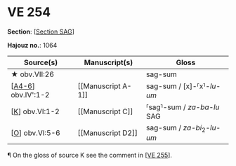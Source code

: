 # VE 254

**Section**: [[Section SAG]]

**Hajouz no.**: 1064

| Source(s)            | Manuscript(s)      | Gloss                                 |
| -------------------- | ------------------ | ------------------------------------- |
| ★ obv.VII:26         |                    | sag-sum                               |
| [[A4-6]] obv.IV':1-2 | [[Manuscript A-1]] | sag-sum / [x]-⸢x⸣-*lu-um*              |
| [[K]] obv.VI:1-2     | [[Manuscript C]]   | ⸢sag⸣-sum / *za-ba-lu* SAG              |
| [[O]] obv.VI:5-6     | [[Manuscript D2]]  | sag-sum / *za-bi*<sub>2</sub>-*lu-um* |

¶ On the gloss of source K see the comment in [[VE 255]].

[//begin]: # "Autogenerated link references for markdown compatibility"
[Section SAG]: <Section SAG> "Section SAG"
[A4-6]: A4-6 "MEE 4, 4 + MEE 4, 5 + MEE 4, 6 = TM.75.G.2000+TM.75.G.2005+TM.75.G.2006"
[K]: K "MEE 4, 20 = TM.75.G.10027"
[O]: O "MEE 4, 24 = TM.75.G.1774"
[VE 255]: <VE 255> "VE 255"
[//end]: # "Autogenerated link references"